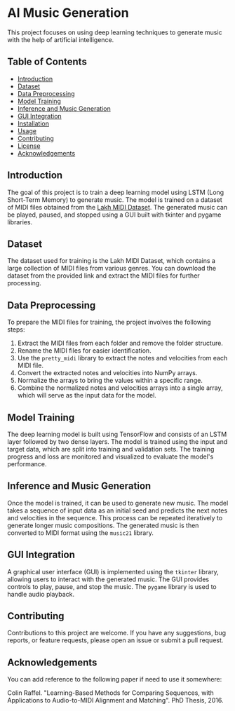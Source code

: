 # AI Music Generation

This project focuses on using deep learning techniques to generate music with the help of artificial intelligence.

## Table of Contents

- [Introduction](#introduction)
- [Dataset](#dataset)
- [Data Preprocessing](#data-preprocessing)
- [Model Training](#model-training)
- [Inference and Music Generation](#inference-and-music-generation)
- [GUI Integration](#gui-integration)
- [Installation](#installation)
- [Usage](#usage)
- [Contributing](#contributing)
- [License](#license)
- [Acknowledgements](#acknowledgements)

## Introduction

The goal of this project is to train a deep learning model using LSTM (Long Short-Term Memory) to generate music. The model is trained on a dataset of MIDI files obtained from the [Lakh MIDI Dataset](https://www.kaggle.com/datasets/imsparsh/lakh-midi-clean?resource=download). The generated music can be played, paused, and stopped using a GUI built with tkinter and pygame libraries.

## Dataset

The dataset used for training is the Lakh MIDI Dataset, which contains a large collection of MIDI files from various genres. You can download the dataset from the provided link and extract the MIDI files for further processing.

## Data Preprocessing

To prepare the MIDI files for training, the project involves the following steps:

1. Extract the MIDI files from each folder and remove the folder structure.
2. Rename the MIDI files for easier identification.
3. Use the `pretty_midi` library to extract the notes and velocities from each MIDI file.
4. Convert the extracted notes and velocities into NumPy arrays.
5. Normalize the arrays to bring the values within a specific range.
6. Combine the normalized notes and velocities arrays into a single array, which will serve as the input data for the model.

## Model Training

The deep learning model is built using TensorFlow and consists of an LSTM layer followed by two dense layers. The model is trained using the input and target data, which are split into training and validation sets. The training progress and loss are monitored and visualized to evaluate the model's performance.

## Inference and Music Generation

Once the model is trained, it can be used to generate new music. The model takes a sequence of input data as an initial seed and predicts the next notes and velocities in the sequence. This process can be repeated iteratively to generate longer music compositions. The generated music is then converted to MIDI format using the `music21` library.

## GUI Integration

A graphical user interface (GUI) is implemented using the `tkinter` library, allowing users to interact with the generated music. The GUI provides controls to play, pause, and stop the music. The `pygame` library is used to handle audio playback.

## Contributing

Contributions to this project are welcome. If you have any suggestions, bug reports, or feature requests, please open an issue or submit a pull request.

## Acknowledgements

You can add reference to the following paper if need to use it somewhere:

Colin Raffel. "Learning-Based Methods for Comparing Sequences, with Applications to Audio-to-MIDI Alignment and Matching". PhD Thesis, 2016.
